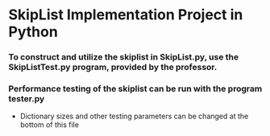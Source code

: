 # SkipList Implementation Project in Python 

### To construct and utilize the skiplist in **SkipList.py**, use the **SkipListTest.py** program, provided by the professor.

### Performance testing of the skiplist can be run with the program **tester.py**<br>
- Dictionary sizes and other testing parameters can be changed at the bottom of this file<br>


